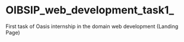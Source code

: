 # OIBSIP_web_development_task1_
First task of Oasis internship in the domain web development (Landing Page)
